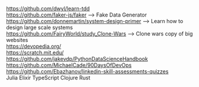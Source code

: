 https://github.com/dwyl/learn-tdd <br>
https://github.com/faker-js/faker --> Fake Data Generator  <br>
https://github.com/donnemartin/system-design-primer --> Learn how to design large scale systems <br>
https://github.com/FairyWorld/study_Clone-Wars --> Clone wars copy of big websites <br>
https://devopedia.org/ <br>
https://scratch.mit.edu/ <br>
https://github.com/jakevdp/PythonDataScienceHandbook <br>
https://github.com/MichaelCade/90DaysOfDevOps <br>
https://github.com/Ebazhanov/linkedin-skill-assessments-quizzes <br>
Julia
Elixir
TypeScript
Clojure
Rust

